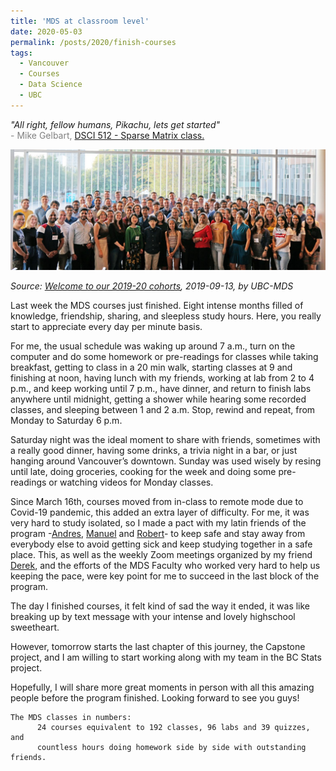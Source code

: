 ```yaml
---
title: 'MDS at classroom level'
date: 2020-05-03
permalink: /posts/2020/finish-courses
tags:
  - Vancouver
  - Courses
  - Data Science
  - UBC
---
```


<i>"All right, fellow humans, Pikachu, lets get started"</i>  
<span style="color:gray">- Mike Gelbart, </span>[DSCI 512 - Sparse Matrix class.](https://youtu.be/T5IYf5rvPfA)

<img src="/images/MDS_cohort_2019.jpeg" alt="cohort" />

*Source: [Welcome to our 2019-20 cohorts](https://masterdatascience.ubc.ca/student-success-stories/welcome-our-2019-20-cohorts?utm_campaign=mds%20r20%20mds%20new%20cohort%20blog&utm_medium=social&utm_source=linkedin), 2019-09-13, by UBC-MDS*  
  
Last week the MDS courses just finished. Eight intense months filled of knowledge, friendship, sharing, and sleepless study hours. Here, you really start to appreciate every day per minute basis.  

For me, the usual schedule was waking up around 7 a.m., turn on the computer and do some homework or pre-readings for classes while taking breakfast, getting to class in a 20 min walk, starting classes at 9 and finishing at noon, having lunch with my friends, working at lab from 2 to 4 p.m., and keep working until 7 p.m., have dinner, and return to finish labs anywhere until midnight, getting a shower while hearing some recorded classes, and sleeping between 1 and 2 a.m.  Stop, rewind and repeat, from Monday to Saturday 6 p.m.

Saturday night was the ideal moment to share with friends, sometimes with a really good dinner, having some drinks, a trivia night in a bar, or just hanging around Vancouver’s downtown. Sunday was used wisely by resing until late, doing groceries, cooking for the week and doing some pre-readings or watching videos for Monday classes.  

Since March 16th, courses moved from in-class to remote mode due to Covid-19 pandemic, this added an extra layer of difficulty. For me, it was very hard to study isolated, so I made a pact with my latin friends of the program -[Andres](https://github.com/AndresPitta), [Manuel](https://github.com/manu2856) and [Robert](https://github.com/robilizando)- to keep safe and stay away from everybody else to avoid getting sick and keep studying together in a safe place. This, as well as the weekly Zoom meetings organized by my friend [Derek](https://github.com/dkruszew), and the efforts of the MDS Faculty who worked very hard to help us keeping the pace, were key point for me to succeed in the last block of the program.  

The day I finished courses, it felt kind of sad the way it ended, it was like breaking up by text message with your intense and lovely highschool sweetheart.  

However, tomorrow starts the last chapter of this journey, the Capstone project, and I am willing to start working along with my team in the BC Stats project.  

Hopefully, I will share more great moments in person with all this amazing people before the program finished. Looking forward to see you guys!  

```
The MDS classes in numbers:  
      24 courses equivalent to 192 classes, 96 labs and 39 quizzes, and  
      countless hours doing homework side by side with outstanding friends.
```
